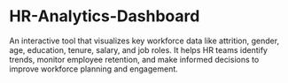 # HR-Analytics-Dashboard
An interactive tool that visualizes key workforce data like attrition, gender, age, education, tenure, salary, and job roles. It helps HR teams identify trends, monitor employee retention, and make informed decisions to improve workforce planning and engagement.
